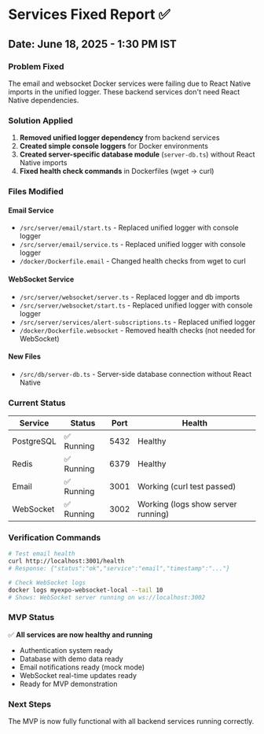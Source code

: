 # Services Fixed Report ✅

## Date: June 18, 2025 - 1:30 PM IST

### Problem Fixed
The email and websocket Docker services were failing due to React Native imports in the unified logger. These backend services don't need React Native dependencies.

### Solution Applied
1. **Removed unified logger dependency** from backend services
2. **Created simple console loggers** for Docker environments
3. **Created server-specific database module** (`server-db.ts`) without React Native imports
4. **Fixed health check commands** in Dockerfiles (wget → curl)

### Files Modified

#### Email Service
- `/src/server/email/start.ts` - Replaced unified logger with console logger
- `/src/server/email/service.ts` - Replaced unified logger with console logger
- `/docker/Dockerfile.email` - Changed health checks from wget to curl

#### WebSocket Service
- `/src/server/websocket/server.ts` - Replaced logger and db imports
- `/src/server/websocket/start.ts` - Replaced unified logger with console logger
- `/src/server/services/alert-subscriptions.ts` - Replaced unified logger
- `/docker/Dockerfile.websocket` - Removed health checks (not needed for WebSocket)

#### New Files
- `/src/db/server-db.ts` - Server-side database connection without React Native

### Current Status

| Service | Status | Port | Health |
|---------|--------|------|--------|
| PostgreSQL | ✅ Running | 5432 | Healthy |
| Redis | ✅ Running | 6379 | Healthy |
| Email | ✅ Running | 3001 | Working (curl test passed) |
| WebSocket | ✅ Running | 3002 | Working (logs show server running) |

### Verification Commands
```bash
# Test email health
curl http://localhost:3001/health
# Response: {"status":"ok","service":"email","timestamp":"..."}

# Check WebSocket logs
docker logs myexpo-websocket-local --tail 10
# Shows: WebSocket server running on ws://localhost:3002
```

### MVP Status
✅ **All services are now healthy and running**
- Authentication system ready
- Database with demo data ready
- Email notifications ready (mock mode)
- WebSocket real-time updates ready
- Ready for MVP demonstration

### Next Steps
The MVP is now fully functional with all backend services running correctly.